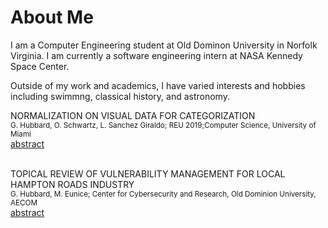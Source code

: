 # About Me

I am a Computer Engineering student at Old Dominon University in Norfolk Virginia.  I am currently a software engineering intern at NASA Kennedy Space Center.  

Outside of my work and academics, I have varied interests and hobbies including swimmng, classical history, and astronomy.

 <p>
NORMALIZATION ON VISUAL DATA FOR CATEGORIZATION
<br><small>G. Hubbard, O. Schwartz, L. Sanchez Giraldo; REU 2019;Computer Science, University of Miami</small>
<br><a href="/doc/NORMALIZATION ON VISUAL DATA FOR CATEGORIZATION_Abstract_GregoryHubbard.pdf" download>abstract</a>
</p>
	
<p>
<br>TOPICAL REVIEW OF VULNERABILITY MANAGEMENT FOR LOCAL HAMPTON ROADS INDUSTRY
<br><small>G. Hubbard, M. Eunice; Center for Cybersecurity and Research, Old Dominion University, AECOM</small>
<br><a href="/doc/cyber paper IEEE format.pdf" download>abstract</a>
</p>


